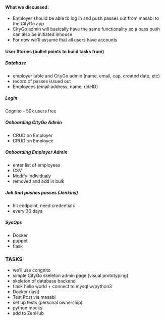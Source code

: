 #### What we discussed:
- Employer should be able to log in and push passes out from masabi to the CityGo app
- CityGo admin will basically have the same functionality so a pass push can also be initiated inhouse
- For now we'll assume that all users have accounts

#### User Stories (bullet points to build tasks from)
 ##### Database
 - employer table and CityGo admin (name, email, cap, created date, etc)
 - record of passes issued out
 - Employees (email address, name, rideID)
 
 ##### Login
 Cognito - 50k users free
 
 ##### Onboarding CityGo Admin
 - CRUD on Employer
 - CRUD on Employee
 
 ##### Onboarding Employer Admin
  - enter list of employees
 - CSV
 - Modify individualy 
 - removed and add in bulk
 
 ##### Job that pushes passes (Jenkins)
- hit endpoint, need credentials
- every 30 days
 
 ##### SysOps
 - Docker
 - puppet
 - flask

### TASKS

- we'll use congnito
- simple CityGo skeleton admin page (visual prototyping)
- skeleton of database backend
- flask hello world + connect to mysql w/python3
- Docker (last)
- Test Post via masabi
- set up tests (personal ownership)
- python mocks
- add to ZenHub
